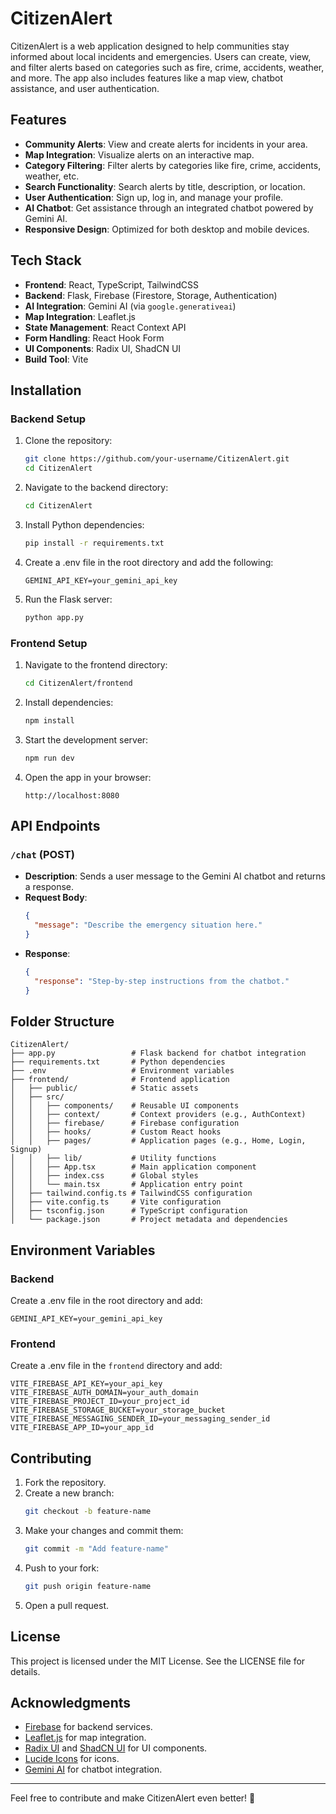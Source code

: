  # CitizenAlert

CitizenAlert is a web application designed to help communities stay informed about local incidents and emergencies. Users can create, view, and filter alerts based on categories such as fire, crime, accidents, weather, and more. The app also includes features like a map view, chatbot assistance, and user authentication.

## Features

- **Community Alerts**: View and create alerts for incidents in your area.
- **Map Integration**: Visualize alerts on an interactive map.
- **Category Filtering**: Filter alerts by categories like fire, crime, accidents, weather, etc.
- **Search Functionality**: Search alerts by title, description, or location.
- **User Authentication**: Sign up, log in, and manage your profile.
- **AI Chatbot**: Get assistance through an integrated chatbot powered by Gemini AI.
- **Responsive Design**: Optimized for both desktop and mobile devices.

## Tech Stack

- **Frontend**: React, TypeScript, TailwindCSS
- **Backend**: Flask, Firebase (Firestore, Storage, Authentication)
- **AI Integration**: Gemini AI (via `google.generativeai`)
- **Map Integration**: Leaflet.js
- **State Management**: React Context API
- **Form Handling**: React Hook Form
- **UI Components**: Radix UI, ShadCN UI
- **Build Tool**: Vite

## Installation

### Backend Setup

1. Clone the repository:
   ```bash
   git clone https://github.com/your-username/CitizenAlert.git
   cd CitizenAlert
   ```

2. Navigate to the backend directory:
   ```bash
   cd CitizenAlert
   ```

3. Install Python dependencies:
   ```bash
   pip install -r requirements.txt
   ```

4. Create a .env file in the root directory and add the following:
   ```env
   GEMINI_API_KEY=your_gemini_api_key
   ```

5. Run the Flask server:
   ```bash
   python app.py
   ```

### Frontend Setup

1. Navigate to the frontend directory:
   ```bash
   cd CitizenAlert/frontend
   ```

2. Install dependencies:
   ```bash
   npm install
   ```

3. Start the development server:
   ```bash
   npm run dev
   ```

4. Open the app in your browser:
   ```
   http://localhost:8080
   ```

## API Endpoints

### `/chat` (POST)
- **Description**: Sends a user message to the Gemini AI chatbot and returns a response.
- **Request Body**:
  ```json
  {
    "message": "Describe the emergency situation here."
  }
  ```
- **Response**:
  ```json
  {
    "response": "Step-by-step instructions from the chatbot."
  }
  ```

## Folder Structure

```
CitizenAlert/
├── app.py                 # Flask backend for chatbot integration
├── requirements.txt       # Python dependencies
├── .env                   # Environment variables
├── frontend/              # Frontend application
│   ├── public/            # Static assets
│   ├── src/
│   │   ├── components/    # Reusable UI components
│   │   ├── context/       # Context providers (e.g., AuthContext)
│   │   ├── firebase/      # Firebase configuration
│   │   ├── hooks/         # Custom React hooks
│   │   ├── pages/         # Application pages (e.g., Home, Login, Signup)
│   │   ├── lib/           # Utility functions
│   │   ├── App.tsx        # Main application component
│   │   ├── index.css      # Global styles
│   │   └── main.tsx       # Application entry point
│   ├── tailwind.config.ts # TailwindCSS configuration
│   ├── vite.config.ts     # Vite configuration
│   ├── tsconfig.json      # TypeScript configuration
│   └── package.json       # Project metadata and dependencies
```

## Environment Variables

### Backend
Create a .env file in the root directory and add:
```env
GEMINI_API_KEY=your_gemini_api_key
```

### Frontend
Create a .env file in the `frontend` directory and add:
```env
VITE_FIREBASE_API_KEY=your_api_key
VITE_FIREBASE_AUTH_DOMAIN=your_auth_domain
VITE_FIREBASE_PROJECT_ID=your_project_id
VITE_FIREBASE_STORAGE_BUCKET=your_storage_bucket
VITE_FIREBASE_MESSAGING_SENDER_ID=your_messaging_sender_id
VITE_FIREBASE_APP_ID=your_app_id
```

## Contributing

1. Fork the repository.
2. Create a new branch:
   ```bash
   git checkout -b feature-name
   ```
3. Make your changes and commit them:
   ```bash
   git commit -m "Add feature-name"
   ```
4. Push to your fork:
   ```bash
   git push origin feature-name
   ```
5. Open a pull request.

## License

This project is licensed under the MIT License. See the LICENSE file for details.

## Acknowledgments

- [Firebase](https://firebase.google.com/) for backend services.
- [Leaflet.js](https://leafletjs.com/) for map integration.
- [Radix UI](https://www.radix-ui.com/) and [ShadCN UI](https://ui.shadcn.com/) for UI components.
- [Lucide Icons](https://lucide.dev/) for icons.
- [Gemini AI](https://ai.google/) for chatbot integration.

---

Feel free to contribute and make CitizenAlert even better! 🚀
